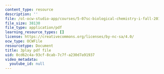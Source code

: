 ```yaml
---
content_type: resource
description: ''
file: /ol-ocw-studio-app/courses/5-07sc-biological-chemistry-i-fall-2013/0cd62c4a93cf8cab7c7fa230d7a91937_ddt1KuSdoOg.pdf
file_size: 38130
file_type: application/pdf
learning_resource_types: []
license: https://creativecommons.org/licenses/by-nc-sa/4.0/
ocw_type: OCWFile
resourcetype: Document
title: 3play pdf file
uid: 0cd62c4a-93cf-8cab-7c7f-a230d7a91937
video_metadata:
  youtube_id: null
---
```

